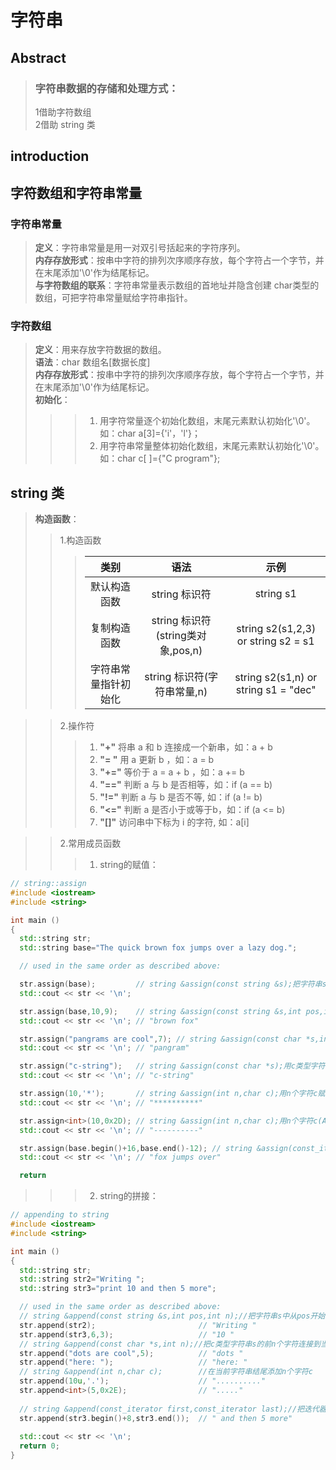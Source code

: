 # 字符串  
## Abstract  
>### 字符串数据的存储和处理方式：  
>1借助字符数组  
>2借助 string 类  

## introduction   
## 字符数组和字符串常量  
### 字符串常量  
  >**定义**：字符串常量是用一对双引号括起来的字符序列。    
  >**内存存放形式**：按串中字符的排列次序顺序存放，每个字符占一个字节，并在末尾添加'\0'作为结尾标记。  
  >**与字符数组的联系**：字符串常量表示数组的首地址并隐含创建 char类型的数组，可把字符串常量赋给字符串指针。  

### 字符数组  
  >**定义**：用来存放字符数据的数组。  
  >**语法**：char 数组名[数据长度]  
  >**内存存放形式**：按串中字符的排列次序顺序存放，每个字符占一个字节，并在末尾添加'\0'作为结尾标记。  
  >**初始化**：  
  >>>1. 用字符常量逐个初始化数组，末尾元素默认初始化'\0'。如：char a[3]={'i'，'l'}；  
  >>>2. 用字符串常量整体初始化数组，末尾元素默认初始化'\0'。如：char c[ ]={"C program"};  
 
 
 ## string 类
 >**构造函数**：  
 >>1.构造函数 
>>>   | 类别 | 语法  | 示例 |
>>>   | :------------:       |    :---------------:             | :--------------:                    | 
>>>   | 默认构造函数         | string 标识符                     | string s1                           |
>>>   | 复制构造函数         | string 标识符(string类对象,pos,n) | string s2(s1,2,3)  or string s2 = s1 |
>>>   | 字符串常量指针初始化 | string 标识符(字符串常量,n)       | string s2(s1,n) or string s1 = "dec" |
 
 >>2.操作符 
>>>1. **"+"**  将串 a 和 b 连接成一个新串，如：a + b
>>>2. **"= "** 用 a 更新 b ，如：a = b
>>>3. **"+="** 等价于 a = a + b ，如：a += b
>>>4. **"=="** 判断 a 与 b 是否相等，如：if (a == b) 
>>>5. **"!="** 判断 a 与 b 是否不等, 如：if (a != b) 
>>>6. **"<="** 判断 a 是否小于或等于b，如：if (a <= b) 
>>>7. **"[]"** 访问串中下标为 i 的字符, 如：a[i]

 >>2.常用成员函数
>>>1. string的赋值：
```cpp
// string::assign
#include <iostream>
#include <string>

int main ()
{
  std::string str;
  std::string base="The quick brown fox jumps over a lazy dog.";

  // used in the same order as described above:

  str.assign(base);         // string &assign(const string &s);把字符串s赋给当前字符串
  std::cout << str << '\n';

  str.assign(base,10,9);    // string &assign(const string &s,int pos,int n);把字符串s中从pos开始的n个字符赋给当前字符串
  std::cout << str << '\n'; // "brown fox"

  str.assign("pangrams are cool",7); // string &assign(const char *s,int n);用c字符串s开始的n个字符赋值
  std::cout << str << '\n'; // "pangram"

  str.assign("c-string");   // string &assign(const char *s);用c类型字符串s赋值
  std::cout << str << '\n'; // "c-string"

  str.assign(10,'*');       // string &assign(int n,char c);用n个字符c赋值给当前字符串
  std::cout << str << '\n'; // "**********"

  str.assign<int>(10,0x2D); // string &assign(int n,char c);用n个字符c(ASSIIC码)赋值给当前字符串
  std::cout << str << '\n'; // "----------"

  str.assign(base.begin()+16,base.end()-12); // string &assign(const_iterator first,const_itertor last);把first和last迭代器之间的部分赋给字符串
  std::cout << str << '\n'; // "fox jumps over"

  return 
```
>>>2. string的拼接：
```cpp
// appending to string
#include <iostream>
#include <string>

int main ()
{
  std::string str;
  std::string str2="Writing ";
  std::string str3="print 10 and then 5 more";

  // used in the same order as described above:
  // string &append(const string &s,int pos,int n);//把字符串s中从pos开始的n个字符连接到当前字符串的结尾
  str.append(str2);                       // "Writing "
  str.append(str3,6,3);                   // "10 "
  // string &append(const char *s,int n);//把c类型字符串s的前n个字符连接到当前字符串结尾
  str.append("dots are cool",5);          // "dots "
  str.append("here: ");                   // "here: "
  // string &append(int n,char c);        //在当前字符串结尾添加n个字符c
  str.append(10u,'.');                    // ".........."
  str.append<int>(5,0x2E);                // "....."
 
  // string &append(const_iterator first,const_iterator last);//把迭代器first和last之间的部分连接到当前字符串的结尾
  str.append(str3.begin()+8,str3.end());  // " and then 5 more"
  
  std::cout << str << '\n';
  return 0;
}


```

